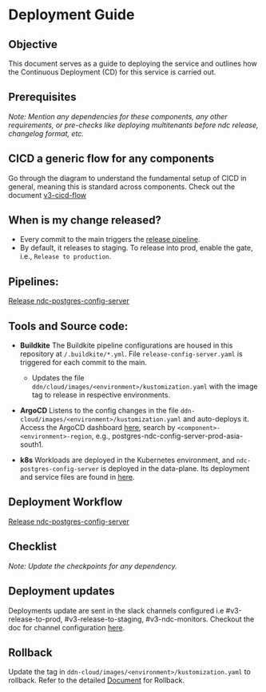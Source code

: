 # Deployment Guide

## Objective

This document serves as a guide to deploying the service and outlines how the Continuous Deployment (CD) for this service is carried out.

## Prerequisites

_Note: Mention any dependencies for these components, any other requirements, or pre-checks like deploying multitenants before ndc release, changelog format, etc._

## CICD a generic flow for any components

Go through the diagram to understand the fundamental setup of CICD in general, meaning this is standard across components. Check out the document [v3-cicd-flow](https://docs-internal.hasura-app.io/books/hasura-v3-deployment-operations/page/v3-cicd-flow)

## When is my change released?

- Every commit to the main triggers the [release pipeline](https://buildkite.com/hasura/release-ndc-postgres-config-server/builds/752).
- By default, it releases to staging. To release into prod, enable the gate, i.e., `Release to production`.

## Pipelines:

[Release ndc-postgres-config-server](https://buildkite.com/hasura/release-ndc-postgres-config-server)

## Tools and Source code:

- **Buildkite**
  The Buildkite pipeline configurations are housed in this repository at `/.buildkite/*.yml`. File `release-config-server.yaml` is triggered for each commit to the main.

  - Updates the file `ddn/cloud/images/<environment>/kustomization.yaml` with the image tag to release in respective environments.

- **ArgoCD**
  Listens to the config changes in the file `ddn-cloud/images/<environment>/kustomization.yaml` and auto-deploys it. Access the ArgoCD dashboard [here](https://argocd.hasura-app.io/), search by `<component>-<environment>-region`, e.g., postgres-ndc-config-server-prod-asia-south1.

- **k8s**
  Workloads are deployed in the Kubernetes environment, and `ndc-postgres-config-server` is deployed in the data-plane. Its deployment and service files are found in [here](https://github.com/hasura/ddn-cloud/tree/main/components/region/ndc-config-server).

## Deployment Workflow

[Release ndc-postgres-config-server](https://buildkite.com/hasura/release-ndc-postgres-config-server/builds/752/dag)

## Checklist

_Note: Update the checkpoints for any dependency._

## Deployment updates

Deployments update are sent in the slack channels configured i.e #v3-release-to-prod, #v3-release-to-staging, #v3-ndc-monitors. Checkout the doc for channel configuration [here](https://docs-internal.hasura-app.io/books/hasura-v3-deployment-operations/page/v3-deployments-slack-notification-configuration).

## Rollback
Update the tag in `ddn-cloud/images/<environment>/kustomization.yaml` to rollback.
Refer to the detailed [Document](https://docs-internal.hasura-app.io/books/hasura-v3-deployment-operations/page/v3-deployments-rollback-and-image-tags) for Rollback.